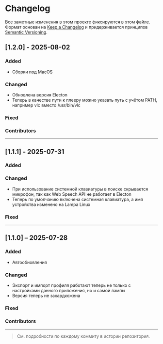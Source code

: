 # Changelog

Все заметные изменения в этом проекте фиксируются в этом файле.
Формат основан на [Keep a Changelog](https://keepachangelog.com/) и придерживается принципов [Semantic Versioning](https://semver.org/).

## [1.2.0] - 2025-08-02

### Added
- Сборки под MacOS

### Changed
- Обновлена версия Electon
- Теперь в качестве пути к плееру можно указать путь с учётом PATH, например vlc вместо /usr/bin/vlc

### Fixed

### Contributors

---

## [1.1.1] - 2025-07-31

### Added

### Changed
- При использование системной клавиатуры в поиске скрывается микрофон, так как Web Speech API не работает в Electon
- Теперь по умолчанию включена системная клавиатура, а имя устройства изменено на Lampa Linux

### Fixed

---

## [1.1.0] – 2025-07-28

### Added
- Автообновления

### Changed
- Экспорт и импорт профиля работают теперь не только с настройками данного приложения, но и самой лампы
- Версия теперь не захардкожена

### Fixed

### Contributors

---

> См. подробности по каждому коммиту в истории репозитория.

